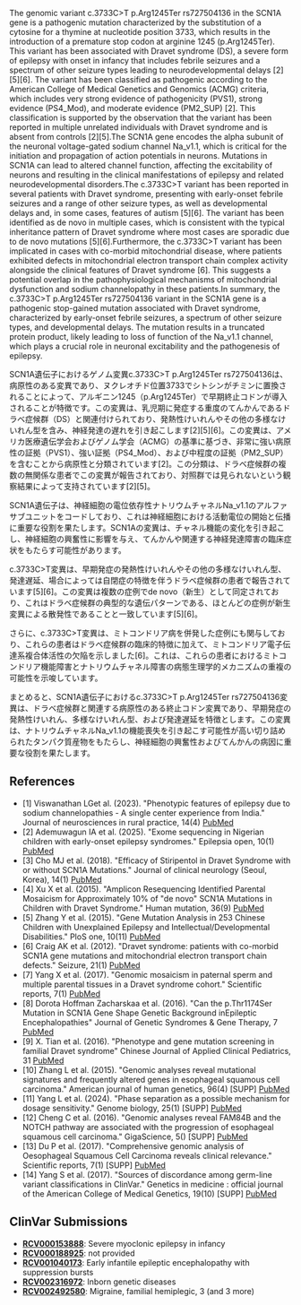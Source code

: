 
    
The genomic variant c.3733C>T p.Arg1245Ter rs727504136 in the SCN1A gene is a pathogenic mutation characterized by the substitution of a cytosine for a thymine at nucleotide position 3733, which results in the introduction of a premature stop codon at arginine 1245 (p.Arg1245Ter). This variant has been associated with Dravet syndrome (DS), a severe form of epilepsy with onset in infancy that includes febrile seizures and a spectrum of other seizure types leading to neurodevelopmental delays [2][5][6]. The variant has been classified as pathogenic according to the American College of Medical Genetics and Genomics (ACMG) criteria, which includes very strong evidence of pathogenicity (PVS1), strong evidence (PS4_Mod), and moderate evidence (PM2_SUP) [2]. This classification is supported by the observation that the variant has been reported in multiple unrelated individuals with Dravet syndrome and is absent from controls [2][5].The SCN1A gene encodes the alpha subunit of the neuronal voltage-gated sodium channel Na_v1.1, which is critical for the initiation and propagation of action potentials in neurons. Mutations in SCN1A can lead to altered channel function, affecting the excitability of neurons and resulting in the clinical manifestations of epilepsy and related neurodevelopmental disorders.The c.3733C>T variant has been reported in several patients with Dravet syndrome, presenting with early-onset febrile seizures and a range of other seizure types, as well as developmental delays and, in some cases, features of autism [5][6]. The variant has been identified as de novo in multiple cases, which is consistent with the typical inheritance pattern of Dravet syndrome where most cases are sporadic due to de novo mutations [5][6].Furthermore, the c.3733C>T variant has been implicated in cases with co-morbid mitochondrial disease, where patients exhibited defects in mitochondrial electron transport chain complex activity alongside the clinical features of Dravet syndrome [6]. This suggests a potential overlap in the pathophysiological mechanisms of mitochondrial dysfunction and sodium channelopathy in these patients.In summary, the c.3733C>T p.Arg1245Ter rs727504136 variant in the SCN1A gene is a pathogenic stop-gained mutation associated with Dravet syndrome, characterized by early-onset febrile seizures, a spectrum of other seizure types, and developmental delays. The mutation results in a truncated protein product, likely leading to loss of function of the Na_v1.1 channel, which plays a crucial role in neuronal excitability and the pathogenesis of epilepsy.

SCN1A遺伝子におけるゲノム変異c.3733C>T p.Arg1245Ter rs727504136は、病原性のある変異であり、ヌクレオチド位置3733でシトシンがチミンに置換されることによって、アルギニン1245（p.Arg1245Ter）で早期終止コドンが導入されることが特徴です。この変異は、乳児期に発症する重度のてんかんであるドラベ症候群（DS）と関連付けられており、発熱性けいれんやその他の多様なけいれん型を含み、神経発達の遅れを引き起こします[2][5][6]。この変異は、アメリカ医療遺伝学会およびゲノム学会（ACMG）の基準に基づき、非常に強い病原性の証拠（PVS1）、強い証拠（PS4_Mod）、および中程度の証拠（PM2_SUP）を含むことから病原性と分類されています[2]。この分類は、ドラベ症候群の複数の無関係な患者でこの変異が報告されており、対照群では見られないという観察結果によって支持されています[2][5]。

SCN1A遺伝子は、神経細胞の電位依存性ナトリウムチャネルNa_v1.1のアルファサブユニットをコードしており、これは神経細胞における活動電位の開始と伝播に重要な役割を果たします。SCN1Aの変異は、チャネル機能の変化を引き起こし、神経細胞の興奮性に影響を与え、てんかんや関連する神経発達障害の臨床症状をもたらす可能性があります。

c.3733C>T変異は、早期発症の発熱性けいれんやその他の多様なけいれん型、発達遅延、場合によっては自閉症の特徴を伴うドラベ症候群の患者で報告されています[5][6]。この変異は複数の症例でde novo（新生）として同定されており、これはドラベ症候群の典型的な遺伝パターンである、ほとんどの症例が新生変異による散発性であることと一致しています[5][6]。

さらに、c.3733C>T変異は、ミトコンドリア病を併発した症例にも関与しており、これらの患者はドラベ症候群の臨床的特徴に加えて、ミトコンドリア電子伝達系複合体活性の欠陥を示しました[6]。これは、これらの患者におけるミトコンドリア機能障害とナトリウムチャネル障害の病態生理学的メカニズムの重複の可能性を示唆しています。

まとめると、SCN1A遺伝子におけるc.3733C>T p.Arg1245Ter rs727504136変異は、ドラベ症候群と関連する病原性のある終止コドン変異であり、早期発症の発熱性けいれん、多様なけいれん型、および発達遅延を特徴とします。この変異は、ナトリウムチャネルNa_v1.1の機能喪失を引き起こす可能性が高い切り詰められたタンパク質産物をもたらし、神経細胞の興奮性およびてんかんの病因に重要な役割を果たします。
    
## References
- [1] Viswanathan LGet al. (2023). "Phenotypic features of epilepsy due to sodium channelopathies - A single center experience from India." Journal of neurosciences in rural practice, 14(4) [PubMed](https://pubmed.ncbi.nlm.nih.gov/38059254/)
- [2] Ademuwagun IA et al. (2025). "Exome sequencing in Nigerian children with early-onset epilepsy syndromes." Epilepsia open, 10(1) [PubMed](https://pubmed.ncbi.nlm.nih.gov/39570184/)
- [3] Cho MJ et al. (2018). "Efficacy of Stiripentol in Dravet Syndrome with or without SCN1A Mutations." Journal of clinical neurology (Seoul, Korea), 14(1) [PubMed](https://pubmed.ncbi.nlm.nih.gov/29141279/)
- [4] Xu X et al. (2015). "Amplicon Resequencing Identified Parental Mosaicism for Approximately 10% of "de novo" SCN1A Mutations in Children with Dravet Syndrome." Human mutation, 36(9) [PubMed](https://pubmed.ncbi.nlm.nih.gov/26096185/)
- [5] Zhang Y et al. (2015). "Gene Mutation Analysis in 253 Chinese Children with Unexplained Epilepsy and Intellectual/Developmental Disabilities." PloS one, 10(11) [PubMed](https://pubmed.ncbi.nlm.nih.gov/26544041/)
- [6] Craig AK et al. (2012). "Dravet syndrome: patients with co-morbid SCN1A gene mutations and mitochondrial electron transport chain defects." Seizure, 21(1) [PubMed](https://pubmed.ncbi.nlm.nih.gov/21906962/)
- [7] Yang X et al. (2017). "Genomic mosaicism in paternal sperm and multiple parental tissues in a Dravet syndrome cohort." Scientific reports, 7(1) [PubMed](https://pubmed.ncbi.nlm.nih.gov/29142202/)
- [8] Dorota Hoffman Zacharskaa et al. (2016). "Can the p.Thr1174Ser Mutation in SCN1A Gene Shape Genetic Background inEpileptic Encephalopathies" Journal of Genetic Syndromes & Gene Therapy, 7 [PubMed](https://doi.org/10.4172/2157-7412.1000290)
- [9] X. Tian et al. (2016). "Phenotype and gene mutation screening in familial Dravet syndrome" Chinese Journal of Applied Clinical Pediatrics, 31 [PubMed](https://doi.org/10.3760/CMA.J.ISSN.2095-428X.2016.20.003)
- [10] Zhang L et al. (2015). "Genomic analyses reveal mutational signatures and frequently altered genes in esophageal squamous cell carcinoma." American journal of human genetics, 96(4) [SUPP] [PubMed](https://pubmed.ncbi.nlm.nih.gov/25839328/)
- [11] Yang L et al. (2024). "Phase separation as a possible mechanism for dosage sensitivity." Genome biology, 25(1) [SUPP] [PubMed](https://pubmed.ncbi.nlm.nih.gov/38225666/)
- [12] Cheng C et al. (2016). "Genomic analyses reveal FAM84B and the NOTCH pathway are associated with the progression of esophageal squamous cell carcinoma." GigaScience, 5() [SUPP] [PubMed](https://pubmed.ncbi.nlm.nih.gov/26759717/)
- [13] Du P et al. (2017). "Comprehensive genomic analysis of Oesophageal Squamous Cell Carcinoma reveals clinical relevance." Scientific reports, 7(1) [SUPP] [PubMed](https://pubmed.ncbi.nlm.nih.gov/29127303/)
- [14] Yang S et al. (2017). "Sources of discordance among germ-line variant classifications in ClinVar." Genetics in medicine : official journal of the American College of Medical Genetics, 19(10) [SUPP] [PubMed](https://pubmed.ncbi.nlm.nih.gov/28569743/)

    
## ClinVar Submissions
- **[RCV000153888](https://www.ncbi.nlm.nih.gov/clinvar/RCV000153888/)**: Severe myoclonic epilepsy in infancy
- **[RCV000188925](https://www.ncbi.nlm.nih.gov/clinvar/RCV000188925/)**: not provided
- **[RCV001040173](https://www.ncbi.nlm.nih.gov/clinvar/RCV001040173/)**: Early infantile epileptic encephalopathy with suppression bursts
- **[RCV002316972](https://www.ncbi.nlm.nih.gov/clinvar/RCV002316972/)**: Inborn genetic diseases
- **[RCV002492580](https://www.ncbi.nlm.nih.gov/clinvar/RCV002492580/)**: Migraine, familial hemiplegic, 3 (and 3 more)

    